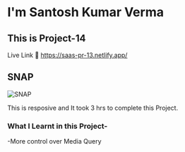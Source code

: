 # I'm Santosh Kumar Verma

## This is Project-14

Live Link 🔗
https://saas-pr-13.netlify.app/

## SNAP

![SNAP](./Snap/Project-13.png)

This is resposive and
It took 3 hrs to complete this Project.

### What I Learnt in this Project-
  -More control over Media Query

